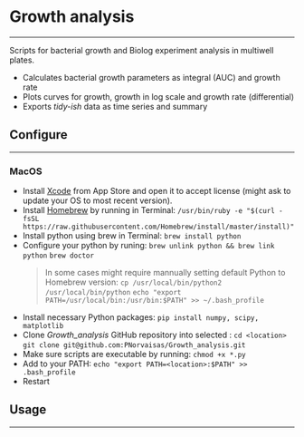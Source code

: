 # Growth analysis
---
Scripts for bacterial growth and Biolog experiment analysis in multiwell plates.
- Calculates bacterial growth parameters as integral (AUC) and growth rate
- Plots curves for growth, growth in log scale and growth rate (differential)
- Exports *tidy-ish* data as time series and summary
## Configure
---
### MacOS
- Install [Xcode](https://developer.apple.com/xcode/) from App Store and open it to accept license (might ask to update your OS to most recent version).
- Install [Homebrew](https://brew.sh) by running in Terminal:
   `/usr/bin/ruby -e "$(curl -fsSL https://raw.githubusercontent.com/Homebrew/install/master/install)"`
- Install python using brew in Terminal:
   `brew install python`
- Configure your python by runing:
   `brew unlink python && brew link python`
   `brew doctor`
   > In some cases might require mannually setting default Python to Homebrew version:
   > `cp /usr/local/bin/python2 /usr/local/bin/python`
   > `echo "export PATH=/usr/local/bin:/usr/bin:$PATH" >> ~/.bash_profile`
- Install necessary Python packages:
   `pip install numpy, scipy, matplotlib`
- Clone *Growth_analysis* GitHub repository into selected <location>:
   `cd <location>`
   `git clone git@github.com:PNorvaisas/Growth_analysis.git`
- Make sure scripts are executable by running:
   `chmod +x *.py`
- Add <location> to your PATH:
   `echo "export PATH=<location>:$PATH" >> .bash_profile`
- Restart
## Usage
---

    